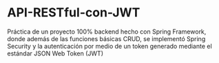 # API-RESTful-con-JWT
Práctica de un proyecto 100% backend hecho con Spring Framework, donde además de las funciones básicas CRUD, se implementó Spring Security y la autenticación por medio
de un token generado mediante el estándar JSON Web Token (JWT)

